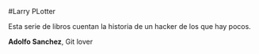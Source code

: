 #Larry PLotter

Esta serie de libros cuentan la historia de un hacker de los que hay pocos.

**Adolfo Sanchez**, Git lover
